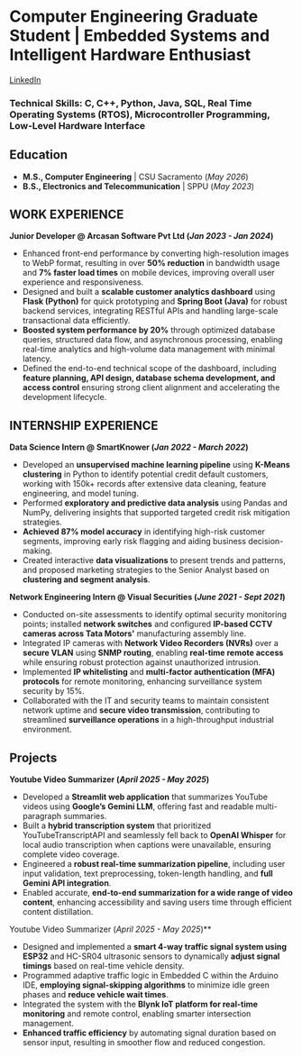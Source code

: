 # Computer Engineering Graduate Student | Embedded Systems and Intelligent Hardware Enthusiast
[LinkedIn](https://www.linkedin.com/in/riya-kerur/)

### Technical Skills: C, C++, Python, Java, SQL, Real Time Operating Systems (RTOS), Microcontroller Programming, Low-Level Hardware Interface

## Education
- **M.S., Computer Engineering** |         CSU Sacramento (_May 2026_)								       		
- **B.S., Electronics and Telecommunication**	| SPPU (_May 2023_)	 			        		

## WORK EXPERIENCE
**Junior Developer @ Arcasan Software Pvt Ltd (_Jan 2023 - Jan 2024_)**
- Enhanced front-end performance by converting high-resolution images to WebP format, resulting in over **50% reduction** in bandwidth usage and **7% faster load times** on mobile devices, improving overall user experience and responsiveness.
- Designed and built a **scalable customer analytics dashboard** using **Flask (Python)** for quick prototyping and **Spring Boot (Java)** for robust backend services, integrating RESTful APIs and handling large-scale transactional data efficiently.
- **Boosted system performance by 20%** through optimized database queries, structured data flow, and asynchronous processing, enabling real-time analytics and high-volume data management with minimal latency.
- Defined the end-to-end technical scope of the dashboard, including **feature planning, API design, database schema development, and access control** ensuring strong client alignment and accelerating the development lifecycle.

## INTERNSHIP EXPERIENCE  
**Data Science Intern @ SmartKnower (_Jan 2022 - March 2022_)**
- Developed an **unsupervised machine learning pipeline** using **K-Means clustering** in Python to identify potential credit default customers, working with 150k+ records after extensive data cleaning, feature engineering, and model tuning.
- Performed **exploratory and predictive data analysis** using Pandas and NumPy, delivering insights that supported targeted credit risk mitigation strategies.
- **Achieved 87% model accuracy** in identifying high-risk customer segments, improving early risk flagging and aiding business decision-making.
- Created interactive **data visualizations** to present trends and patterns, and proposed marketing strategies to the Senior Analyst based on **clustering and segment analysis**.

**Network Engineering Intern @ Visual Securities (_June 2021 - Sept 2021_)**
- Conducted on-site assessments to identify optimal security monitoring points; installed **network switches** and configured **IP-based CCTV cameras across Tata Motors'** manufacturing assembly line.
- Integrated IP cameras with **Network Video Recorders (NVRs)** over a **secure VLAN** using **SNMP routing**, enabling **real-time remote access** while ensuring robust protection against unauthorized intrusion.
- Implemented **IP whitelisting** and **multi-factor authentication (MFA) protocols** for remote monitoring, enhancing surveillance system security by 15%.
- Collaborated with the IT and security teams to maintain consistent network uptime and **secure video transmission**, contributing to streamlined **surveillance operations** in a high-throughput industrial environment.

## Projects 
**Youtube Video Summarizer (_April 2025 - May 2025_)**    
- Developed a **Streamlit web application** that summarizes YouTube videos using **Google’s Gemini LLM**, offering fast and readable multi-paragraph summaries.
- Built a **hybrid transcription system** that prioritized YouTubeTranscriptAPI and seamlessly fell back to **OpenAI Whisper** for local audio transcription when captions were unavailable, ensuring complete video coverage.
- Engineered a **robust real-time summarization pipeline**, including user input validation, text preprocessing, token-length handling, and **full Gemini API integration**.
- Enabled accurate, **end-to-end summarization for a wide range of video content**, enhancing accessibility and saving users time through efficient content distillation.

Youtube Video Summarizer (_April 2025 - May 2025_)**   
- Designed and implemented a **smart 4-way traffic signal system using ESP32** and HC-SR04 ultrasonic sensors to dynamically **adjust signal timings** based on real-time vehicle density.
- Programmed adaptive traffic logic in Embedded C within the Arduino IDE, **employing signal-skipping algorithms** to minimize idle green phases and **reduce vehicle wait times**.
- Integrated the system with the **Blynk IoT platform for real-time monitoring** and remote control, enabling smarter intersection management.
- **Enhanced traffic efficiency** by automating signal duration based on sensor input, resulting in smoother flow and reduced congestion.
